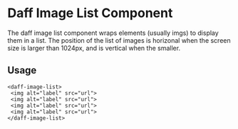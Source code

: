 # Daff Image List Component
The daff image list component wraps elements (usually imgs) to display them in a list. The position of the list of images is horizonal when the screen size is larger than 1024px, and is vertical when the smaller.

 ## Usage 
 ```
<daff-image-list>
  <img alt="label" src="url">
  <img alt="label" src="url">
  <img alt="label" src="url">
  <img alt="label" src="url">
</daff-image-list>
```
